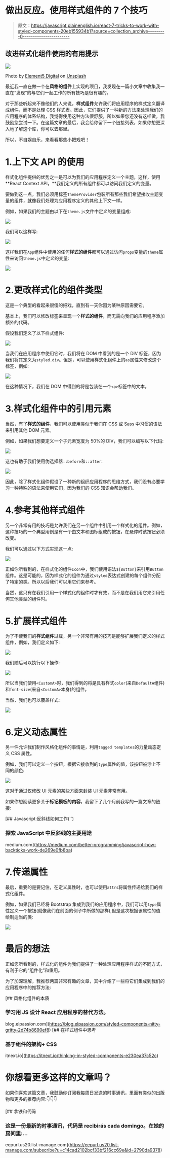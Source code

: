 # 做出反应。使用样式组件的 7 个技巧

> 原文：<https://javascript.plainenglish.io/react-7-tricks-to-work-with-styled-components-20eb155934b1?source=collection_archive---------0----------------------->

## 改进样式化组件使用的有用提示

![](img/cc30fe5f69050d2155e6f65fa85b5717.png)

Photo by [Element5 Digital](https://unsplash.com/@element5digital?utm_source=medium&utm_medium=referral) on [Unsplash](https://unsplash.com?utm_source=medium&utm_medium=referral)

最近我一直在做一个在**风格的组件**上实现的项目，我发现在一篇小文章中收集我一直在“发现”的与它们一起工作的所有技巧是很有趣的。

对于那些听起来不像他们的人来说，**样式组件**允许我们将应用程序的样式定义翻译成组件，而不是处理 CSS 样式表。因此，它们提供了一种新的方法来处理我们的应用程序的体系结构，我觉得使用这种方法很舒服，所以如果您还没有这样做，我鼓励您尝试一下。在这篇文章的最后，我会给你留下一个链接列表，如果你想更深入地了解这个库，你可以去那里。

所以，不自娱自乐，来看看那些小把戏吧！

# 1.上下文 API 的使用

样式化组件提供的优势之一是可以为我们的应用程序定义一个主题，这样，使用 **React Context API，**我们定义的所有组件都可以访问我们定义的变量。

要做到这一点，我们必须用标签`ThemeProvider`包装所有那些我们希望接收主题变量的组件，就像我们处理为应用程序定义的其他上下文一样。

例如，如果我们的主题由以下在`theme.js`文件中定义的变量组成:

![](img/fdf4285a286bade2b16d88e5a1b5d258.png)

我们可以这样写:

![](img/1c35aa98b6425767a851bc5d6a05c0b7.png)

这样我们在`App`组件中使用的任何**样式的组件**都可以通过访问`props`变量的`theme`属性来访问`theme.js`中定义的变量:

![](img/79eed4b31896e793e67464d702c8c415.png)

# 2.更改样式化的组件类型

这是一个典型的看起来很傻的把戏，直到有一天你因为某种原因需要它。

基本上，我们可以修改标签来呈现一个**样式的组件**，而无需向我们的应用程序添加额外的代码。

假设我们定义了以下样式组件:

![](img/1e5b435243ed4bc71ca60aa90386b7b7.png)

当我们在应用程序中使用它时，我们将在 DOM 中看到的是一个 DIV 标签，因为我们将其定义为`styled.div`。但是，可以使用样式化组件上的`as`属性来修改这个标签，例如:

![](img/0432cd254b109876f4418afc70895a71.png)

在这种情况下，我们在 DOM 中得到的将是包装在一个`<p>`标签中的文本。

# 3.样式化组件中的引用元素

当然，有了**样式的组件**，我们可以使用类似于我们在 CSS 或 Sass 中习惯的语法来引用其他 DOM 元素。

例如，如果我们想要定义一个子元素宽度为 50%的 DIV，我们可以编写以下代码:

![](img/64ed745529a46390edfe9a40d4217511.png)

这也有助于我们使用伪选择器`::before`和`::after`:

![](img/e29bc23e3ecff83cc1c7eca235c71465.png)

因此，除了样式化组件假设了一种新的组织应用程序的思维方式，我们没有必要学习一种特殊的语法来使用它们，因为我们的 CSS 知识会帮助我们。

# 4.参考其他样式组件

另一个非常有用的技巧是允许我们在另一个组件中引用一个样式化的组件。例如，这种技巧的一个典型用例是有一个由文本和图标组成的按钮，在悬停时该按钮必须改变。

我们可以通过以下方式实现这一点:

![](img/f313c4bc8b4bf97ef5149f17265719cc.png)

正如你所看到的，在样式化的组件`Icon`中，我们使用语法`${Button}`来引用`Button`组件。这是可能的，因为样式化的组件为通过`styled`表达式创建的每个组件分配了特定的类。所以以后我们可以用它们来参考。

当然，这只有在我们引用一个样式化的组件时才有效，而不是在我们用它来引用任何其他类型的组件时。

# 5.扩展样式组件

为了不使我们的**样式组件**过载，另一个非常有用的技巧是能够扩展我们定义的样式组件，例如，我们定义如下:

![](img/8b91022710ddf87f682a6150cb6231fa.png)

我们随后可以执行以下操作:

![](img/968400d28d4dd84a082aa9582bffc514.png)

所以当我们使用`<CustomA>`时，我们得到的将是具有样式`color`(来自`DefaultA`组件)和`font-size`(来自`<CustomA>`本身)的组件。

当然，我们也可以覆盖样式:

![](img/9802c1616173009695702bcd1a3c2766.png)

# 6.定义动态属性

另一件允许我们制作风格化组件的事情是，利用`tagged templates`的力量动态定义 CSS 属性。

例如，我们可以定义一个按钮，根据它接收到的`type`属性的值，该按钮被涂上不同的颜色:

![](img/864fc144a34adf38a537e92aff05e71a.png)

这对于通过仅修改 UI 元素的某些方面来封装 UI 元素非常有用。

如果你想阅读更多关于**标记模板的内容**，我留下了几个月前我写的一篇文章的链接:

[](https://medium.com/better-programming/javascript-how-backticks-work-de269e0fb8ba) [## Javascript:反斜线如何工作(``)

### 探索 JavaScript 中反斜线的主要用途

medium.com](https://medium.com/better-programming/javascript-how-backticks-work-de269e0fb8ba) 

# 7.传递属性

最后，重要的是要记住，在定义属性时，也可以使用`attrs`将属性传递给我们的样式化组件。

例如，如果我们已经将 Bootstrap 集成到我们的应用程序中，我们可以用`type`属性定义一个按钮(就像我们在前面的例子中所做的那样),但是这次根据该属性的值绘制适当的类:

![](img/984a5deeed9b55e121db16b3486e522c.png)

# 最后的想法

正如您所看到的，样式化的组件为我们提供了一种处理应用程序样式的不同方式，有利于它的“组件化”和重用。

为了加深理解，我推荐两篇非常有趣的文章，其中介绍了一些将它们集成到我们的应用程序中的推荐方法:

[](https://blog.elpassion.com/styled-components-nitty-gritty-2d74b8690ef8) [## 风格化组件的本质

### 学习用 JS 设计 React 应用程序的替代方法。

blog.elpassion.com](https://blog.elpassion.com/styled-components-nitty-gritty-2d74b8690ef8) [](https://itnext.io/thinking-in-styled-components-e230ea37c52c) [## 在样式组件中思考

### 基于组件的架构+ CSS

itnext.io](https://itnext.io/thinking-in-styled-components-e230ea37c52c) 

# 你想看更多这样的文章吗？

如果你喜欢这篇文章，我鼓励你订阅我每周日发送的时事通讯，里面有类似的出版物和更多的推荐内容:👇👇👇

[](https://eepurl.us20.list-manage.com/subscribe?u=c14cad2102bcf33bf216cc69e&id=2790da9378) [## 拿铁和代码

### 这是一份最新的时事通讯，代码是 recibirás cada domingo。在她的房间里:…

eepurl.us20.list-manage.com](https://eepurl.us20.list-manage.com/subscribe?u=c14cad2102bcf33bf216cc69e&id=2790da9378)